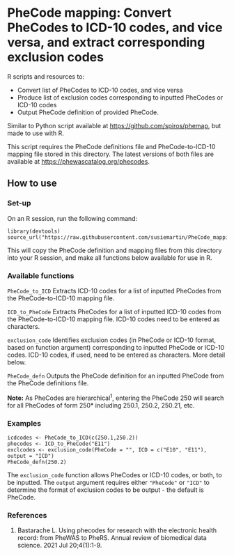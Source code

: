 # PheCode mapping: Convert PheCodes to ICD-10 codes, and vice versa, and extract corresponding exclusion codes

R scripts and resources to:
- Convert list of PheCodes to ICD-10 codes, and vice versa
- Produce list of exclusion codes corresponding to inputted PheCodes or ICD-10 codes
- Output PheCode definition of provided PheCode.

Similar to Python script available at https://github.com/spiros/phemap, but made to use with R.

This script requires the PheCode definitions file and PheCode-to-ICD-10 mapping file stored in this directory. The latest versions of both files are available at https://phewascatalog.org/phecodes.

## How to use

### Set-up

On an R session, run the following command:
```
library(devtools)
source_url("https://raw.githubusercontent.com/susiemartin/PheCode_mapping/refs/heads/main/PheCode_mapping.R") 
```
This will copy the PheCode definition and mapping files from this directory into your R session, and make all functions below available for use in R.

### Available functions

`PheCode_to_ICD` Extracts ICD-10 codes for a list of inputted PheCodes from the PheCode-to-ICD-10 mapping file.

`ICD_to_PheCode` Extracts PheCodes for a list of inputted ICD-10 codes from the PheCode-to-ICD-10 mapping file. ICD-10 codes need to be entered as characters.

`exclusion_code` Identifies exclusion codes (in PheCode or ICD-10 format, based on function argument) corresponding to inputted PheCode or ICD-10 codes. ICD-10 codes, if used, need to be entered as characters. More detail below.

`PheCode_defn` Outputs the PheCode definition for an inputted PheCode from the PheCode definitions file.

**Note:** As PheCodes are hierarchical<sup>1</sup>, entering the PheCode 250 will search for all PheCodes of form 250* including 250.1, 250.2, 250.21, etc.

### Examples

```
icdcodes <- PheCode_to_ICD(c(250.1,250.2))
phecodes <- ICD_to_PheCode("E11")
exclcodes <- exclusion_code(PheCode = "", ICD = c("E10", "E11"), output = "ICD")
PheCode_defn(250.2)
```
The `exclusion_code` function allows PheCodes or ICD-10 codes, or both, to be inputted. The `output` argument requires either `"PheCode"` or `"ICD"` to determine the format of exclusion codes to be output - the default is PheCode.

### References

1. Bastarache L. Using phecodes for research with the electronic health record: from PheWAS to PheRS. Annual review of biomedical data science. 2021 Jul 20;4(1):1-9.
